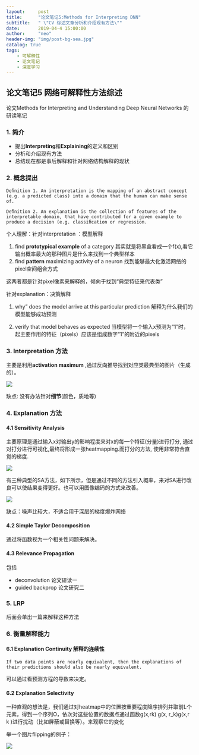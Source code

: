 ```yaml
---
layout:     post
title:      "论文笔记5:Methods for Interpreting DNN"
subtitle:   " \"CV 综述文章分析和介绍现有方法\""
date:       2019-04-4 15:00:00
author:     "neo"
header-img: "img/post-bg-sea.jpg"
catalog: true
tags:
    - 可解释性
    - 论文笔记
    - 深度学习
---
```



## 论文笔记5 网络可解释性方法综述

论文Methods for Interpreting and Understanding Deep Neural Networks 的研读笔记

### 1. 简介

+ 提出**Interpreting**和**Explaining**的定义和区别
+ 分析和介绍现有方法
+ 总结现在都是事后解释和针对网络结构解释的现状

### 2. 概念提出

`Deﬁnition 1. An interpretation is the mapping of an abstract concept (e.g. a predicted class) into a domain that the human can make sense of.`

`Deﬁnition 2. An explanation is the collection of features of the interpretable domain, that have contributed for a given example to produce a decision (e.g. classiﬁcation or regression.`

个人理解：针对interpretation ：模型解释

1. find **prototypical example** of a category 其实就是将黑盒看成一个f(x),看它输出概率最大的那种图片是什么来找到一个典型样本
2. find **pattern** maximizing activity of a neuron 找到能够最大化激活网络的pixel空间组合方式

这两者都是针对pixel像素来解释的，倾向于找到“典型特征来代表类”

针对explanation：决策解释

1. why” does the model arrive at this particular prediction 解释为什么我们的模型能够成功预测

2. verify that model behaves as expected 当模型将一个输入x预测为“1”时，起主要作用的特征（pixels）应该是组成数字“1”的附近的pixels

### 3. Interpretation 方法

主要是利用**activation maximum** ,通过反向推导找到对应类最典型的图片（生成的）。

![](http://neoyanghc-picture.oss-cn-beijing.aliyuncs.com/007bgNxTly1g1p6tvsjzgj31760jte42.jpg%29)

缺点: 没有办法针对**细节**(颜色，质地等)

### 4. Explanation 方法

#### 4.1 Sensitivity Analysis

主要原理是通过输入x对输出y的影响程度来对x的每一个特征(分量)进行打分, 通过对打分进行可视化,最终将形成一张heatmapping.而打分的方法, 使用非常符合直觉的梯度.

![](http://neoyanghc-picture.oss-cn-beijing.aliyuncs.com/007bgNxTly1g1pm5spmcvj31a70u4dsd.jpg%29)

有三种典型的SA方法，如下所示，但是通过不同的方法引入概率，来对SA进行改良可以使结果变得更好。也可以用图像编码的方式来改善。

![](http://neoyanghc-picture.oss-cn-beijing.aliyuncs.com/007bgNxTly1g1pmg67ps4j30wp11ldom.jpg%29)

缺点：噪声比较大，不适合用于深层的梯度爆炸网络

#### 4.2 Simple Taylor Decomposition 

通过将函数视为一个相关性问题来解决。

#### 4.3  Relevance Propagation 

包括 

+ deconvolution 论文研读一
+ guided backprop  论文研究二

### 5. LRP

后面会单出一篇来解释这种方法

### 6. 衡量解释能力

#### 6.1 Explanation Continuity  解释的连续性

`If two data points are nearly equivalent, then the explanations of their predictions should also be nearly equivalent.`

可以通过看预测方程的导数来决定。

#### 6.2 Explanation Selectivity 

一种直观的想法是，我们通过对heatmap中的位置按重要程度降序排列并取前L个元素，得到一个序列O，依次对这些位置的数据点通过函数g(x,rk) g(x, r_k)g(x,r k )进行扰动（比如屏蔽或替换等）。来观察它的变化

举一个图片flipping的例子：

![](http://neoyanghc-picture.oss-cn-beijing.aliyuncs.com/007bgNxTly1g1pnqsid26j30xn0rj0zj.jpg%29)













